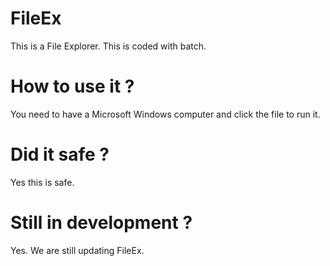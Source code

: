 # FileEx
This is a File Explorer. This is coded with batch.

# How to use it ?
You need to have a Microsoft Windows computer and click the file to run it.

# Did it safe ?
Yes this is safe.

# Still in development ?
Yes. We are still updating FileEx.